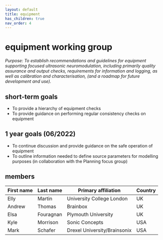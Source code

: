 ```yaml
---
layout: default
title: equipment
has_children: true
nav_order: 4
---
```

# equipment working group
*Purpose: To establish recommendations and guidelines for equipment supporting focused ultrasonic neuromodulation, including primarily quality assurance and output checks, requirements for information and logging, as well as calibration and characterisation, (and a roadmap for future development and use).*

## short-term goals 
- To provide a hierarchy of equipment checks 
- To provide guidance on performing regular consistency checks on equipment 

## 1 year goals (06/2022) 
- To continue discussion and provide guidance on the safe operation of equipment 
- To outline information needed to define source parameters for modelling purposes (in collaboration with the Planning focus group) 

## members

| First   name | Last   name | Primary   affiliation          | Country |
|--------------|-------------|--------------------------------|---------|
| Elly         | Martin      | University   College London    | UK      |
| Andrew       | Thomas      | Brainbox                       | UK      |
| Elsa         | Fouragnan   | Plymouth   University          | UK      |
| Kyle         | Morrison    | Sonic   Concepts               | USA     |
| Mark         | Schafer     | Drexel   University/Brainsonix | USA     |

